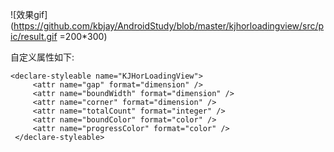 
![效果gif](https://github.com/kbjay/AndroidStudy/blob/master/kjhorloadingview/src/pic/result.gif =200*300)


自定义属性如下:
```
<declare-styleable name="KJHorLoadingView">
     <attr name="gap" format="dimension" />
     <attr name="boundWidth" format="dimension" />
     <attr name="corner" format="dimension" />
     <attr name="totalCount" format="integer" />
     <attr name="boundColor" format="color" />
     <attr name="progressColor" format="color" />
 </declare-styleable>

